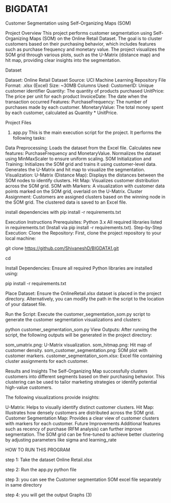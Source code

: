 # BIGDATA1
Customer Segmentation using Self-Organizing Maps (SOM)

Project Overview
This project performs customer segmentation using Self-Organizing Maps (SOM) on the Online Retail Dataset. The goal is to cluster customers based on their purchasing behavior, which includes features such as purchase frequency and monetary value. The project visualizes the SOM grid through various plots, such as the U-Matrix (distance map) and hit map, providing clear insights into the segmentation.

Dataset

Dataset: Online Retail Dataset
Source: UCI Machine Learning Repository
File Format: .xlsx (Excel)
Size: ~30MB
Columns Used:
CustomerID: Unique customer identifier
Quantity: The quantity of products purchased
UnitPrice: The price per unit for each product
InvoiceDate: The date when the transaction occurred
Features:
PurchaseFrequency: The number of purchases made by each customer.
MonetaryValue: The total money spent by each customer, calculated as Quantity * UnitPrice.

Project Files
1. app.py
This is the main execution script for the project. It performs the following tasks:

Data Preprocessing:
Loads the dataset from the Excel file.
Calculates new features: PurchaseFrequency and MonetaryValue.
Normalizes the dataset using MinMaxScaler to ensure uniform scaling.
SOM Initialization and Training:
Initializes the SOM grid and trains it using customer-level data.
Generates the U-Matrix and hit map to visualize the segmentation.
Visualization:
U-Matrix (Distance Map): Displays the distances between the SOM nodes to identify clusters.
Hit Map: Visualizes customer distribution across the SOM grid.
SOM with Markers: A visualization with customer data points marked on the SOM grid, overlaid on the U-Matrix.
Cluster Assignment:
Customers are assigned clusters based on the winning node in the SOM grid.
The clustered data is saved to an Excel file.

install dependencies with
pip install -r requirements.txt


Execution Instructions
Prerequisites:
Python 3.x
All required libraries listed in requirements.txt (Install via pip install -r requirements.txt).
Step-by-Step Execution:
Clone the Repository: First, clone the project repository to your local machine:


git clone <https://github.com/ShivaneshD/BIGDATA1.git>

cd <BIGDATA1>

Install Dependencies: Ensure all required Python libraries are installed using:

pip install -r requirements.txt

Place Dataset: Ensure the OnlineRetail.xlsx dataset is placed in the project directory. 
Alternatively, you can modify the path in the script to the location of your dataset file.

Run the Script: Execute the customer_segmentation_som.py script to generate the customer segmentation visualizations and clusters:

python customer_segmentation_som.py
View Outputs: After running the script, the following outputs will be generated in the project directory:

som_umatrix.png: U-Matrix visualization.
som_hitmap.png: Hit map of customer density.
som_customer_segmentation.png: SOM plot with customer markers.
customer_segmentation_som.xlsx: Excel file containing cluster assignments for each customer.

Results and Insights
The Self-Organizing Map successfully clusters customers into different segments based on their purchasing behavior. This clustering can be used to tailor marketing strategies or identify potential high-value customers.

The following visualizations provide insights:

U-Matrix: Helps to visually identify distinct customer clusters.
Hit Map: Illustrates how densely customers are distributed across the SOM grid.
Customer Segmentation Map: Provides a clear view of customer clusters with markers for each customer.
Future Improvements
Additional features such as recency of purchase (RFM analysis) can further improve segmentation.
The SOM grid can be fine-tuned to achieve better clustering by adjusting parameters like sigma and learning_rate

HOW TO RUN THIS PROGRAM

step 1: Take the dataset Online Retail.xlsx

step 2: Run the app.py python file

step 3: you can see the Customer segmentation SOM excel file separately in same directory

step 4: you will get the output Graphs (3)

